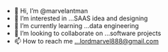 - 👋 Hi, I’m @marvelantman
- 👀 I’m interested in ...SAAS idea and designing
- 🌱 I’m currently learning ...data engineering
- 💞️ I’m looking to collaborate on ...software projects
- 📫 How to reach me ...lordmarvel888@gmail.com

<!---
marvelantman/marvelantman is a ✨ special ✨ repository because its `README.md` (this file) appears on your GitHub profile.
You can click the Preview link to take a look at your changes.
--->
